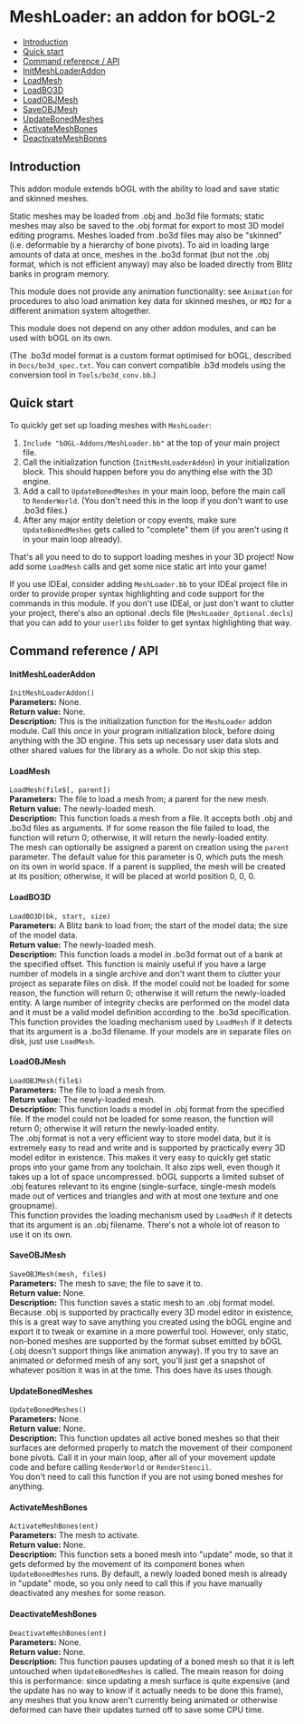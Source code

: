 
# MeshLoader: an addon for bOGL-2 #

* [Introduction](#introduction)
* [Quick start](#quick-start)
* [Command reference / API](#publicapi)
 * [InitMeshLoaderAddon](#initmeshloaderaddon)
 * [LoadMesh](#loadmesh)
 * [LoadBO3D](#loadbo3d)
 * [LoadOBJMesh](#loadobjmesh)
 * [SaveOBJMesh](#saveobjmesh)
 * [UpdateBonedMeshes](#updatebonedmeshes)
 * [ActivateMeshBones](#activatemeshbones)
 * [DeactivateMeshBones](#deactivatemeshbones)

## <span id="intro"/>Introduction ##

This addon module extends bOGL with the ability to load and save static and skinned meshes.

Static meshes may be loaded from .obj and .bo3d file formats; static meshes may also be saved to the .obj format for export to most 3D model editing programs. Meshes loaded from .bo3d files may also be "skinned" (i.e. deformable by a hierarchy of bone pivots). To aid in loading large amounts of data at once, meshes in the .bo3d format (but not the .obj format, which is not efficient anyway) may also be loaded directly from Blitz banks in program memory.

This module does not provide any animation functionality: see `Animation` for procedures to also load animation key data for skinned meshes, or `MD2` for a different animation system altogether.

This module does not depend on any other addon modules, and can be used with bOGL on its own.

(The .bo3d model format is a custom format optimised for bOGL, described in `Docs/bo3d_spec.txt`. You can convert compatible .b3d models using the conversion tool in `Tools/bo3d_conv.bb`.)

## <span id="quickstart"/>Quick start ##

To quickly get set up loading meshes with `MeshLoader`:

1. `Include "bOGL-Addons/MeshLoader.bb"` at the top of your main project file.
2. Call the initialization function (`InitMeshLoaderAddon`) in your initialization block. This should happen before you do anything else with the 3D engine.
3. Add a call to `UpdateBonedMeshes` in your main loop, before the main call to `RenderWorld`. (You don't need this in the loop if you don't want to use .bo3d files.)
4. After any major entity deletion or copy events, make sure `UpdateBonedMeshes` gets called to "complete" them (if you aren't using it in your main loop already).

That's all you need to do to support loading meshes in your 3D project! Now add some `LoadMesh` calls and get some nice static art into your game!

If you use IDEal, consider adding `MeshLoader.bb` to your IDEal project file in order to provide proper syntax highlighting and code support for the commands in this module. If you don't use IDEal, or just don't want to clutter your project, there's also an optional .decls file (`MeshLoader_Optional.decls`) that you can add to your `userlibs` folder to get syntax highlighting that way.

## <span id="publicapi"/>Command reference / API ##

#### <span id="initf" />InitMeshLoaderAddon ####
`InitMeshLoaderAddon()`  
**Parameters:** None.  
**Return value:** None.  
**Description:** This is the initialization function for the `MeshLoader` addon module. Call this *once* in your program initialization block, before doing anything with the 3D engine. This sets up necessary user data slots and other shared values for the library as a whole. Do not skip this step.  

#### <span id="loadmesh" />LoadMesh ####
`LoadMesh(file$[, parent])`  
**Parameters:** The file to load a mesh from; a parent for the new mesh.  
**Return value:** The newly-loaded mesh.  
**Description:** This function loads a mesh from a file. It accepts both .obj and .bo3d files as arguments. If for some reason the file failed to load, the function will return 0; otherwise, it will return the newly-loaded entity.  
The mesh can optionally be assigned a parent on creation using the `parent` parameter. The default value for this parameter is 0, which puts the mesh on its own in world space. If a parent is supplied, the mesh will be created at its position; otherwise, it will be placed at world position 0, 0, 0.  

#### <span id="loadbo3d" />LoadBO3D ####
`LoadBO3D(bk, start, size)`  
**Parameters:** A Blitz bank to load from; the start of the model data; the size of the model data.  
**Return value:** The newly-loaded mesh.  
**Description:** This function loads a model in .bo3d format out of a bank at the specified offset. This function is mainly useful if you have a large number of models in a single archive and don't want them to clutter your project as separate files on disk. If the model could not be loaded for some reason, the function will return 0; otherwise it will return the newly-loaded entity. A large number of integrity checks are performed on the model data and it must be a valid model definition according to the .bo3d specification.  
This function provides the loading mechanism used by `LoadMesh` if it detects that its argument is a .bo3d filename. If your models are in separate files on disk, just use `LoadMesh`.  

#### <span id="loadobjmesh" />LoadOBJMesh ####
`LoadOBJMesh(file$)`  
**Parameters:** The file to load a mesh from.  
**Return value:** The newly-loaded mesh.  
**Description:** This function loads a model in .obj format from the specified file. If the model could not be loaded for some reason, the function will return 0; otherwise it will return the newly-loaded entity.  
The .obj format is not a very efficient way to store model data, but it is extremely easy to read and write and is supported by practically every 3D model editor in existence. This makes it very easy to quickly get static props into your game from any toolchain. It also zips well, even though it takes up a lot of space uncompressed. bOGL supports a limited subset of .obj features relevant to its engine (single-surface, single-mesh models made out of vertices and triangles and with at most one texture and one groupname).  
This function provides the loading mechanism used by `LoadMesh` if it detects that its argument is an .obj filename. There's not a whole lot of reason to use it on its own.  

#### <span id="saveobjmesh" />SaveOBJMesh ####
`SaveOBJMesh(mesh, file$)`  
**Parameters:** The mesh to save; the file to save it to.  
**Return value:** None.  
**Description:** This function saves a static mesh to an .obj format model. Because .obj is supported by practically every 3D model editor in existence, this is a great way to save anything you created using the bOGL engine and export it to tweak or examine in a more powerful tool. However, only static, non-boned meshes are supported by the format subset emitted by bOGL (.obj doesn't support things like animation anyway). If you try to save an animated or deformed mesh of any sort, you'll just get a snapshot of whatever position it was in at the time. This does have its uses though.  

#### <span id="updatebonedmeshes" />UpdateBonedMeshes ####
`UpdateBonedMeshes()`  
**Parameters:** None.  
**Return value:** None.  
**Description:** This function updates all active boned meshes so that their surfaces are deformed properly to match the movement of their component bone pivots. Call it in your main loop, after all of your movement update code and before calling `RenderWorld` or `RenderStencil`.  
You don't need to call this function if you are not using boned meshes for anything.  

#### <span id="activatemeshbones" />ActivateMeshBones ####
`ActivateMeshBones(ent)`  
**Parameters:** The mesh to activate.  
**Return value:** None.  
**Description:** This function sets a boned mesh into "update" mode, so that it gets deformed by the movement of its component bones when `UpdateBonedMeshes` runs. By default, a newly loaded boned mesh is already in "update" mode, so you only need to call this if you have manually deactivated any meshes for some reason.  

#### <span id="deactivatemeshbones" />DeactivateMeshBones ####
`DeactivateMeshBones(ent)`  
**Parameters:** None.  
**Return value:** None.  
**Description:** This function pauses updating of a boned mesh so that it is left untouched when `UpdateBonedMeshes` is called. The meain reason for doing this is performance: since updating a mesh surface is quite expensive (and the update has no way to know if it actually needs to be done this frame), any meshes that you know aren't currently being animated or otherwise deformed can have their updates turned off to save some CPU time.  

